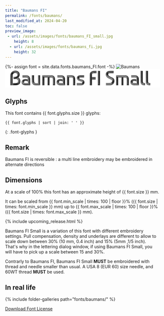 ```yaml
---
title: "Baumans FI"
permalink: /fonts/baumans/
last_modified_at: 2024-04-20
toc: false
preview_image:
 - url: /assets/images/fonts/baumans_FI_small.jpg
    height: 8
  - url: /assets/images/fonts/baumans_fi.jpg
    height: 32
---
```

{%- assign font = site.data.fonts.baumans_FI.font -%}
![Baumans](/assets/images/fonts/baumans_fi.jpg)
![Baumans](/assets/images/fonts/baumans_FI_small.jpg)

## Glyphs

This font contains  {{ font.glyphs.size }} glyphs:

```
{{ font.glyphs | sort | join: ' ' }}
```
{: .font-glyphs }
 
## Remark

Baumans FI is reversible : a multi line embroidery  may be  embroidered in alternate directions

## Dimensions
At a scale of 100% this font has an approximate height of {{ font.size }} mm. 

It can be scaled from {{ font.min_scale | times: 100 | floor }}% ({{ font.size | times: font.min_scale }} mm)
up to {{ font.max_scale | times: 100 | floor }}% ({{ font.size | times: font.max_scale }} mm).

{% include upcoming_release.html %} 

Baumans FI Small is a variation of this font with different embroidery settings. Pull compensation, density and underlays are different to allow to scale down between 30% (10 mm, 0.4 inch) and 15% (5mm ,1/5 inch). 
That's why in the lettering dialog window, if using Baumans FI Small, you will have to pick up a scale between 15 and 30%. 

Contrarly to Baumans FI, Baumans FI Small  **MUST** be embroidered with thread and needle smaller than usual.
A USA 8 (EUR 60) size needle, and 60WT thread **MUST** be used.


## In real life

{% include folder-galleries path="fonts/baumans/" %}

[Download Font License](https://github.com/inkstitch/inkstitch/tree/main/fonts/baumans_FI/LICENSE)
